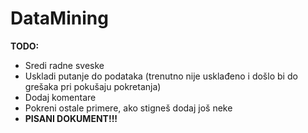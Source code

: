 # DataMining 

**TODO:** 

* Sredi radne sveske
* Uskladi putanje do podataka (trenutno nije usklađeno i došlo bi do grešaka pri pokušaju pokretanja)
* Dodaj komentare
* Pokreni ostale primere, ako stigneš dodaj još neke
* **PISANI DOKUMENT!!!**
